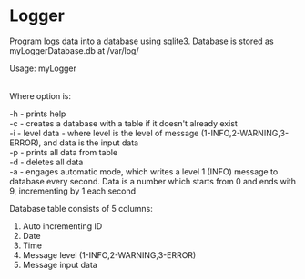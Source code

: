 # Logger

Program logs data into a database using sqlite3. Database is stored as myLoggerDatabase.db at /var/log/

Usage: myLogger <option>

Where option is:

-h - prints help  
-c - creates a database with a table <Log> if it doesn't already exist  
-i - level data - where level is the level of message (1-INFO,2-WARNING,3-ERROR), and data is the input data  
-p - prints all data from table <Log>  
-d - deletes all data  
-a - engages automatic mode, which writes a level 1 (INFO) message to database every second. Data is a number which starts from 0 and ends with 9, incrementing by 1 each second  

Database table <Log> consists of 5 columns:
1. Auto incrementing ID
2. Date
3. Time
4. Message level (1-INFO,2-WARNING,3-ERROR)
5. Message input data
